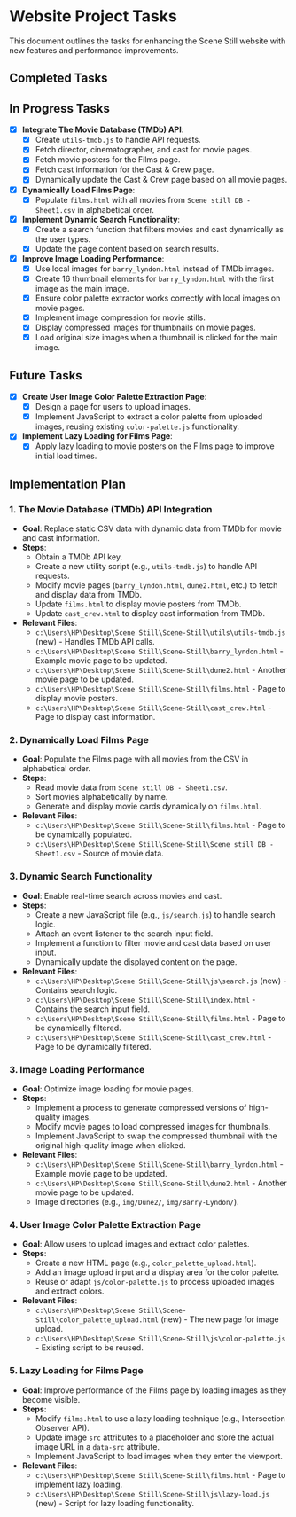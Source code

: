 # Website Project Tasks

This document outlines the tasks for enhancing the Scene Still website with new features and performance improvements.

## Completed Tasks

## In Progress Tasks

- [x] **Integrate The Movie Database (TMDb) API**:
    - [x] Create `utils-tmdb.js` to handle API requests.
    - [x] Fetch director, cinematographer, and cast for movie pages.
    - [x] Fetch movie posters for the Films page.
    - [x] Fetch cast information for the Cast & Crew page.
    - [x] Dynamically update the Cast & Crew page based on all movie pages.
- [x] **Dynamically Load Films Page**:
    - [x] Populate `films.html` with all movies from `Scene still DB - Sheet1.csv` in alphabetical order.
- [x] **Implement Dynamic Search Functionality**:
    - [x] Create a search function that filters movies and cast dynamically as the user types.
    - [x] Update the page content based on search results.
- [x] **Improve Image Loading Performance**:
    - [x] Use local images for `barry_lyndon.html` instead of TMDb images.
    - [x] Create 16 thumbnail elements for `barry_lyndon.html` with the first image as the main image.
    - [x] Ensure color palette extractor works correctly with local images on movie pages.
    - [x] Implement image compression for movie stills.
    - [x] Display compressed images for thumbnails on movie pages.
    - [x] Load original size images when a thumbnail is clicked for the main image.

## Future Tasks

- [x] **Create User Image Color Palette Extraction Page**:
    - [x] Design a page for users to upload images.
    - [x] Implement JavaScript to extract a color palette from uploaded images, reusing existing `color-palette.js` functionality.
- [x] **Implement Lazy Loading for Films Page**:
    - [x] Apply lazy loading to movie posters on the Films page to improve initial load times.

## Implementation Plan

### 1. The Movie Database (TMDb) API Integration
- **Goal**: Replace static CSV data with dynamic data from TMDb for movie and cast information.
- **Steps**:
    - Obtain a TMDb API key.
    - Create a new utility script (e.g., `utils-tmdb.js`) to handle API requests.
    - Modify movie pages (`barry_lyndon.html`, `dune2.html`, etc.) to fetch and display data from TMDb.
    - Update `films.html` to display movie posters from TMDb.
    - Update `cast_crew.html` to display cast information from TMDb.
- **Relevant Files**:
    - `c:\Users\HP\Desktop\Scene Still\Scene-Still\utils\utils-tmdb.js` (new) - Handles TMDb API calls.
    - `c:\Users\HP\Desktop\Scene Still\Scene-Still\barry_lyndon.html` - Example movie page to be updated.
    - `c:\Users\HP\Desktop\Scene Still\Scene-Still\dune2.html` - Another movie page to be updated.
    - `c:\Users\HP\Desktop\Scene Still\Scene-Still\films.html` - Page to display movie posters.
    - `c:\Users\HP\Desktop\Scene Still\Scene-Still\cast_crew.html` - Page to display cast information.

### 2. Dynamically Load Films Page
- **Goal**: Populate the Films page with all movies from the CSV in alphabetical order.
- **Steps**:
    - Read movie data from `Scene still DB - Sheet1.csv`.
    - Sort movies alphabetically by name.
    - Generate and display movie cards dynamically on `films.html`.
- **Relevant Files**:
    - `c:\Users\HP\Desktop\Scene Still\Scene-Still\films.html` - Page to be dynamically populated.
    - `c:\Users\HP\Desktop\Scene Still\Scene-Still\Scene still DB - Sheet1.csv` - Source of movie data.

### 3. Dynamic Search Functionality
- **Goal**: Enable real-time search across movies and cast.
- **Steps**:
    - Create a new JavaScript file (e.g., `js/search.js`) to handle search logic.
    - Attach an event listener to the search input field.
    - Implement a function to filter movie and cast data based on user input.
    - Dynamically update the displayed content on the page.
- **Relevant Files**:
    - `c:\Users\HP\Desktop\Scene Still\Scene-Still\js\search.js` (new) - Contains search logic.
    - `c:\Users\HP\Desktop\Scene Still\Scene-Still\index.html` - Contains the search input field.
    - `c:\Users\HP\Desktop\Scene Still\Scene-Still\films.html` - Page to be dynamically filtered.
    - `c:\Users\HP\Desktop\Scene Still\Scene-Still\cast_crew.html` - Page to be dynamically filtered.

### 3. Image Loading Performance
- **Goal**: Optimize image loading for movie pages.
- **Steps**:
    - Implement a process to generate compressed versions of high-quality images.
    - Modify movie pages to load compressed images for thumbnails.
    - Implement JavaScript to swap the compressed thumbnail with the original high-quality image when clicked.
- **Relevant Files**:
    - `c:\Users\HP\Desktop\Scene Still\Scene-Still\barry_lyndon.html` - Example movie page to be updated.
    - `c:\Users\HP\Desktop\Scene Still\Scene-Still\dune2.html` - Another movie page to be updated.
    - Image directories (e.g., `img/Dune2/`, `img/Barry-Lyndon/`).

### 4. User Image Color Palette Extraction Page
- **Goal**: Allow users to upload images and extract color palettes.
- **Steps**:
    - Create a new HTML page (e.g., `color_palette_upload.html`).
    - Add an image upload input and a display area for the color palette.
    - Reuse or adapt `js/color-palette.js` to process uploaded images and extract colors.
- **Relevant Files**:
    - `c:\Users\HP\Desktop\Scene Still\Scene-Still\color_palette_upload.html` (new) - The new page for image upload.
    - `c:\Users\HP\Desktop\Scene Still\Scene-Still\js\color-palette.js` - Existing script to be reused.

### 5. Lazy Loading for Films Page
- **Goal**: Improve performance of the Films page by loading images as they become visible.
- **Steps**:
    - Modify `films.html` to use a lazy loading technique (e.g., Intersection Observer API).
    - Update image `src` attributes to a placeholder and store the actual image URL in a `data-src` attribute.
    - Implement JavaScript to load images when they enter the viewport.
- **Relevant Files**:
    - `c:\Users\HP\Desktop\Scene Still\Scene-Still\films.html` - Page to implement lazy loading.
    - `c:\Users\HP\Desktop\Scene Still\Scene-Still\js\lazy-load.js` (new) - Script for lazy loading functionality.
